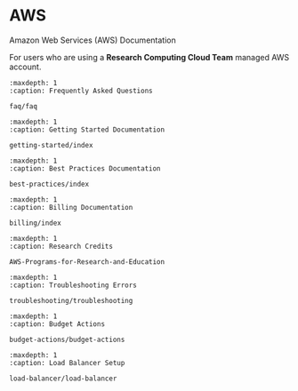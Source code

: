 # AWS

Amazon Web Services (AWS) Documentation

For users who are using a **Research Computing Cloud Team** managed AWS account.

```{toctree}
:maxdepth: 1
:caption: Frequently Asked Questions

faq/faq

```

```{toctree}
:maxdepth: 1
:caption: Getting Started Documentation

getting-started/index

```

```{toctree}
:maxdepth: 1
:caption: Best Practices Documentation

best-practices/index

```


```{toctree}
:maxdepth: 1
:caption: Billing Documentation

billing/index

```

```{toctree}
:maxdepth: 1
:caption: Research Credits

AWS-Programs-for-Research-and-Education

```

```{toctree}
:maxdepth: 1
:caption: Troubleshooting Errors

troubleshooting/troubleshooting

```

```{toctree}
:maxdepth: 1
:caption: Budget Actions
    
budget-actions/budget-actions

```

```{toctree}
:maxdepth: 1
:caption: Load Balancer Setup
    
load-balancer/load-balancer

```